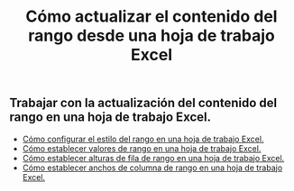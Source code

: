 ﻿---
title: Cómo actualizar el contenido del rango desde una hoja de trabajo Excel
second_title: Aspose.Cells Cloud Documen
linktitle: Actualizar
type: docs
url: /es/ranges/update/
keywords: How to update range content from an Excel worksheet
description: Aspose.Cells Cloud REST API admite la actualización del contenido del rango desde una hoja de trabajo Excel. SDK admite tipos de lenguajes de desarrollo. Incluyen Android, C#, Go, Java, NodeJS, Perl, PHP, Python, Ruby y Swift.
weight: 20
kwords: Excel, Office Cloud, REST API, Hoja de cálculo, PDF, CSV, Json, Markdwon, Cómo actualizar el contenido del rango desde una hoja de trabajo Excel
---
## Trabajar con la actualización del contenido del rango en una hoja de trabajo Excel.


- [Cómo configurar el estilo del rango en una hoja de trabajo Excel.](/cells/es/ranges/update/style/) 
- [Cómo establecer valores de rango en una hoja de trabajo Excel.](/cells/es/ranges/update/values/) 
- [Cómo establecer alturas de fila de rango en una hoja de trabajo Excel.](/cells/es/ranges/update/row-height/) 
- [Cómo establecer anchos de columna de rango en una hoja de trabajo Excel.](/cells/es/ranges/update/column-width/) 

